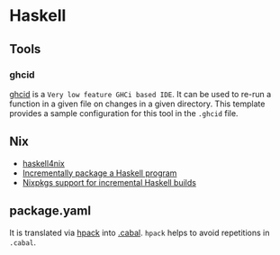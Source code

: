 # Haskell

## Tools

### ghcid

[ghcid](https://github.com/ndmitchell/ghcid) is a `Very low feature GHCi based IDE`.
It can be used to re-run a function in a given file on changes in a given directory.
This template provides a sample configuration for this tool in the `.ghcid` file.

## Nix

- [haskell4nix](https://haskell4nix.readthedocs.io/nixpkgs-users-guide.html)
- [Incrementally package a Haskell program](https://www.haskellforall.com/2022/08/incrementally-package-haskell-program.html)
- [Nixpkgs support for incremental Haskell builds](https://www.haskellforall.com/2022/12/nixpkgs-support-for-incremental-haskell.html)

## package.yaml

It is translated via [hpack](https://github.com/sol/hpack) into [.cabal](https://cabal.readthedocs.io/en/3.8/cabal-package.html).
`hpack` helps to avoid repetitions in `.cabal`.
